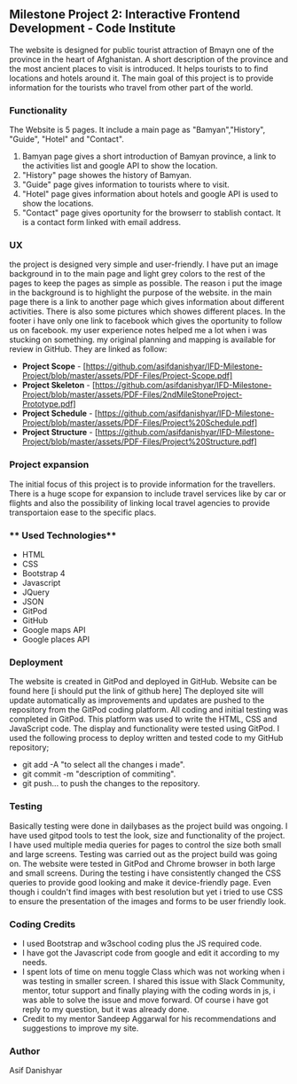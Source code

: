 
## **Milestone Project 2: Interactive Frontend Development - Code Institute**

The website is designed for public tourist attraction of Bmayn one of the province in the heart of Afghanistan. A short description of the province and the most ancient places to visit is introduced. It helps tourists to to find locations and
hotels around it. The main goal of this project is to provide information for the tourists who travel from other part of the world.

### **Functionality**

The Website is 5 pages. It include a main page as "Bamyan","History", "Guide", "Hotel" and "Contact". <br>
1. Bamyan page gives a short introduction of Bamyan province, a link to the activities list and google API to show the location.<br>
2. "History" page showes the history of Bamyan. <br>
3. "Guide" page gives information to tourists where to visit. <br>
4. "Hotel" page gives information about hotels and google API is used to show the locations. <br>
5. "Contact" page gives oportunity for the browserr to stablish contact. It is a contact form linked with email address. 

### **UX**

the project is designed very simple and user-friendly. I have put an image background in to the main page and 
light grey colors to the rest of the pages to keep the pages as simple as possible. The reason i put the image in 
the background is to highlight the purpose of the website. in the main page there is a link to another page
which gives information about different activities. There is also some pictures which showes different places.
In the footer i have only one link to facebook which gives the oportunity to follow us on facebook.
my user experience notes helped me a lot when i was stucking on something. my original planning and mapping
is available for review in GitHub. They are linked as follow:

+ **Project Scope** - [https://github.com/asifdanishyar/IFD-Milestone-Project/blob/master/assets/PDF-Files/Project-Scope.pdf]
+ **Project Skeleton** - [https://github.com/asifdanishyar/IFD-Milestone-Project/blob/master/assets/PDF-Files/2ndMileStoneProject-Prototype.pdf]
+ **Project Schedule** - [https://github.com/asifdanishyar/IFD-Milestone-Project/blob/master/assets/PDF-Files/Project%20Schedule.pdf]
+ **Project Structure** - [https://github.com/asifdanishyar/IFD-Milestone-Project/blob/master/assets/PDF-Files/Project%20Structure.pdf]

### **Project expansion**

The initial focus of this project is to provide information for the travellers.
There is a huge scope for expansion to include travel services like by car or flights and also the possibility of 
linking local travel agencies to provide transportaion ease to the specific placs.

### ** Used Technologies**
+ HTML
+ CSS
+ Bootstrap 4
+ Javascript
+ JQuery
+ JSON
+ GitPod
+ GitHub
+ Google maps API
+ Google places API

### **Deployment**
The website is created in GitPod and deployed in GitHub. 
Website can be found here [i should put the link of github here] The deployed site will 
update automatically as improvements and updates are pushed to the repository from the GitPod coding platform. 
All coding and initial testing was completed in GitPod. This platform was used to write the HTML, 
CSS and JavaScript code. The display and functionality were tested using GitPod. 
I used the following process to deploy written and tested code to my GitHub repository;
+ git add -A  "to select all the changes i made".
+ git commit -m "description of commiting".
+ git push... to push the changes to the repository.

### **Testing**
Basically testing were done in dailybases as the project build was ongoing. I have used gitpod tools to test
the look, size and functionality of the project. I have used multiple media queries for pages to control
the size both small and large screens. 
Testing was carried out as the project build was going on. The website were tested in GitPod and Chrome browser
in both large and small screens. During the testing i have consistently changed the CSS queries to provide 
good looking and make it device-friendly page. Even though i couldn't find images with best resolution but yet
i tried to use CSS to ensure the presentation of the images and forms to be user friendly look.

### **Coding Credits**
+ I used Bootstrap and w3school coding plus the JS required code.
+ I have got the Javascript code from google and edit it according to my needs.
+ I spent lots of time on menu toggle Class which was not working when i was testing in smaller screen. I shared
this issue with Slack Community, mentor, totur support and finally playing with the coding words in js, 
i was able to solve the issue and move forward. Of course i have got reply to my question, but
it was already done. 
+ Credit to my mentor Sandeep Aggarwal for his recommendations and suggestions to improve my site.

### **Author**

Asif Danishyar